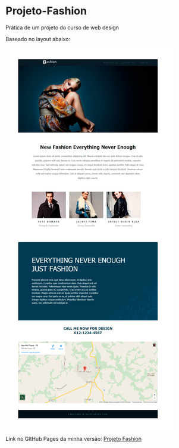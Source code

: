 # Projeto-Fashion
 Prática de um projeto do curso de web design

Baseado no layout abaixo:

<img src="imagens/layout_final.jpg" alt="Layout da Página">

Link no GitHub Pages da minha versão:
    <a href="https://leoreboucas.github.io/Projeto-Fashion/" target="_blank">Projeto Fashion</a>